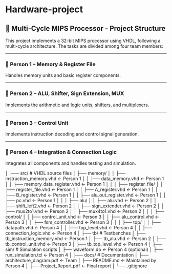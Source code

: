 # Hardware-project

## 📁 Multi-Cycle MIPS Processor - Project Structure

This project implements a 32-bit MIPS processor using VHDL, following a multi-cycle architecture. The tasks are divided among four team members:

---

### 👤 Person 1 – Memory & Register File
Handles memory units and basic register components.


---

### 👤 Person 2 – ALU, Shifter, Sign Extension, MUX
Implements the arithmetic and logic units, shifters, and multiplexers.


---

### 👤 Person 3 – Control Unit
Implements instruction decoding and control signal generation.


---

### 👤 Person 4 – Integration & Connection Logic
Integrates all components and handles testing and simulation.

│
├── src/ # VHDL source files
│ ├── memory/
│ │ ├── instruction_memory.vhd ← Person 1
│ │ ├── data_memory.vhd ← Person 1
│ │ ├── memory_data_register.vhd ← Person 1
│ │
│ ├── register_file/
│ │ ├── register_file.vhd ← Person 1
│ │ ├── A_register.vhd ← Person 1
│ │ ├── B_register.vhd ← Person 1
│ │ ├── alu_out_register.vhd ← Person 1
│ │ ├── pc.vhd ← Person 1
│ │
│ ├── alu/
│ │ ├── alu.vhd ← Person 2
│ │ ├── shift_left2.vhd ← Person 2
│ │ ├── sign_extender.vhd ← Person 2
│ │ ├── mux2to1.vhd ← Person 2
│ │ ├── mux4to1.vhd ← Person 2
│ │
│ ├── control/
│ │ ├── control_unit.vhd ← Person 3
│ │ ├── alu_control.vhd ← Person 3
│ │ ├── fsm_controller.vhd ← Person 3
│ │
│ ├── top/
│ │ ├── datapath.vhd ← Person 4
│ │ ├── top_level.vhd ← Person 4
│ │ ├── connection_logic.vhd ← Person 4
│
├── tb/ # Testbenches
│ ├── tb_instruction_memory.vhd ← Person 1
│ ├── tb_alu.vhd ← Person 2
│ ├── tb_control_unit.vhd ← Person 3
│ ├── tb_top_level.vhd ← Person 4
│
├── sim/ # Simulation scripts
│ ├── waveform.do ← Person 4 (optional)
│ ├── run_simulation.tcl ← Person 4
│
├── docs/ # Documentation
│ ├── architecture_diagram.pdf ← Team
│ ├── README.md ← Maintained by Person 4
│ ├── Project_Report.pdf ← Final report
│
└── .gitignore
